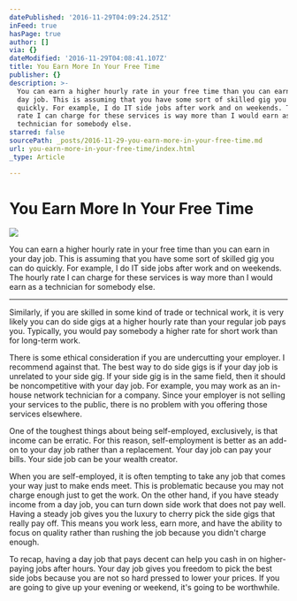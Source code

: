 ```yaml
---
datePublished: '2016-11-29T04:09:24.251Z'
inFeed: true
hasPage: true
author: []
via: {}
dateModified: '2016-11-29T04:08:41.107Z'
title: You Earn More In Your Free Time
publisher: {}
description: >-
  You can earn a higher hourly rate in your free time than you can earn in your
  day job. This is assuming that you have some sort of skilled gig you can do
  quickly. For example, I do IT side jobs after work and on weekends. The hourly
  rate I can charge for these services is way more than I would earn as a
  technician for somebody else. 
starred: false
sourcePath: _posts/2016-11-29-you-earn-more-in-your-free-time.md
url: you-earn-more-in-your-free-time/index.html
_type: Article

---
```

# You Earn More In Your Free Time
![](https://the-grid-user-content.s3-us-west-2.amazonaws.com/c8866ee4-f3b4-4b71-b823-e11caedb3585.jpg)

You can earn a higher hourly rate in your free time than you can earn in your day job. This is assuming that you have some sort of skilled gig you can do quickly. For example, I do IT side jobs after work and on weekends. The hourly rate I can charge for these services is way more than I would earn as a technician for somebody else. 

---

Similarly, if you are skilled in some kind of trade or technical work, it is very likely you can do side gigs at a higher hourly rate than your regular job pays you. Typically, you would pay somebody a higher rate for short work than for long-term work. 

There is some ethical consideration if you are undercutting your employer. I recommend against that. The best way to do side gigs is if your day job is unrelated to your side gig. If your side gig is in the same field, then it should be noncompetitive with your day job. For example, you may work as an in-house network technician for a company. Since your employer is not selling your services to the public, there is no problem with you offering those services elsewhere. 

One of the toughest things about being self-employed, exclusively, is that income can be erratic. For this reason, self-employment is better as an add-on to your day job rather than a replacement. Your day job can pay your bills. Your side job can be your wealth creator. 

When you are self-employed, it is often tempting to take any job that comes your way just to make ends meet. This is problematic because you may not charge enough just to get the work. On the other hand, if you have steady income from a day job, you can turn down side work that does not pay well. Having a steady job gives you the luxury to cherry pick the side gigs that really pay off. This means you work less, earn more, and have the ability to focus on quality rather than rushing the job because you didn't charge enough. 

To recap, having a day job that pays decent can help you cash in on higher-paying jobs after hours. Your day job gives you freedom to pick the best side jobs because you are not so hard pressed to lower your prices. If you are going to give up your evening or weekend, it's going to be worthwhile.